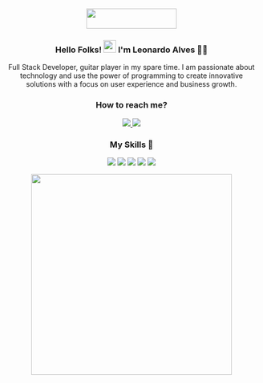 <h1 align="center"> <img src="https://devleo.com.br/assets/images/logo.png" width="180px" height="40px">  </h1>

<h3 align="center"> Hello Folks! <img src="https://raw.githubusercontent.com/MartinHeinz/MartinHeinz/master/wave.gif" width="25px"> I'm Leonardo Alves 👨‍💻 </h3>
<p align="center"> 
  <p align="center"> Full Stack Developer, guitar player in my spare time. I am passionate about technology and use the power of programming to create innovative solutions with a focus on user experience and business growth. </p>
</p>
<h3 align="center"> How to reach me? </h3>
<p align="center">
  <a href="https://www.linkedin.com/in/leonardoalvess/">
    <img src="https://img.shields.io/badge/linkedin-%230077B5.svg?&style=for-the-badge&logo=linkedin&logoColor=white" />
  </a>
  <a href="https://instagram.com/leoalvesrr">
    <img src="https://img.shields.io/badge/instagram-%23E4405F.svg?&style=for-the-badge&logo=instagram&logoColor=white" />        
  </a>  
</p>

<h3 align="center">My Skills 🚀</h3>
<p align="center">
  <img src="https://img.shields.io/badge/JavaScript-323330?style=for-the-badge&logo=javascript&logoColor=F7DF1E">
  <img src="https://img.shields.io/badge/React-20232A?style=for-the-badge&logo=react&logoColor=61DAFB">
  <img src="https://img.shields.io/badge/Node.js-43853D?style=for-the-badge&logo=node.js&logoColor=white">
  <img src="https://img.shields.io/badge/HTML5-E34F26?style=for-the-badge&logo=html5&logoColor=white">
  <img src="https://img.shields.io/badge/CSS3-1572B6?style=for-the-badge&logo=css3&logoColor=white">
</p>


<p align="center">
  <img src="https://github-readme-stats.vercel.app/api?username=leo-pro&show_icons=true&theme=algolia" width="400px">
</p>

